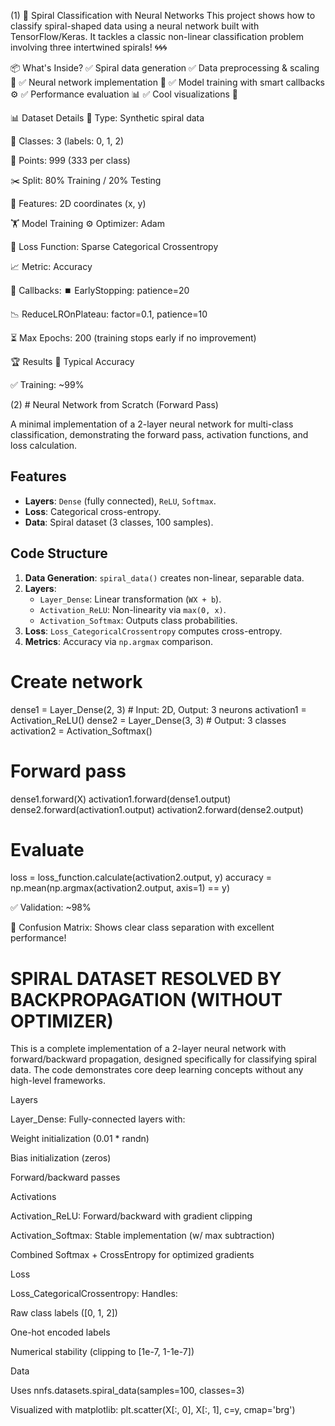 (1) 🧠 Spiral Classification with Neural Networks
This project shows how to classify spiral-shaped data using a neural network built with TensorFlow/Keras.
It tackles a classic non-linear classification problem involving three intertwined spirals! 🌀🌀🌀

📦 What's Inside?
✅ Spiral data generation
✅ Data preprocessing & scaling 🔄
✅ Neural network implementation 🤖
✅ Model training with smart callbacks ⚙️
✅ Performance evaluation 📊
✅ Cool visualizations 🎨

📊 Dataset Details
📌 Type: Synthetic spiral data

🎯 Classes: 3 (labels: 0, 1, 2)

🔢 Points: 999 (333 per class)

✂️ Split: 80% Training / 20% Testing

📍 Features: 2D coordinates (x, y)

🏋️ Model Training
⚙️ Optimizer: Adam

🧮 Loss Function: Sparse Categorical Crossentropy

📈 Metric: Accuracy

🧠 Callbacks:
⏹️ EarlyStopping: patience=20

📉 ReduceLROnPlateau: factor=0.1, patience=10

⏳ Max Epochs: 200 (training stops early if no improvement)

🏆 Results
📌 Typical Accuracy

✅ Training: ~99%




(2) # Neural Network from Scratch (Forward Pass)

A minimal implementation of a 2-layer neural network for multi-class classification, demonstrating the forward pass, activation functions, and loss calculation.

## Features
- **Layers**: `Dense` (fully connected), `ReLU`, `Softmax`.
- **Loss**: Categorical cross-entropy.
- **Data**: Spiral dataset (3 classes, 100 samples).

## Code Structure
1. **Data Generation**: `spiral_data()` creates non-linear, separable data.
2. **Layers**:
   - `Layer_Dense`: Linear transformation (`WX + b`).
   - `Activation_ReLU`: Non-linearity via `max(0, x)`.
   - `Activation_Softmax`: Outputs class probabilities.
3. **Loss**: `Loss_CategoricalCrossentropy` computes cross-entropy.
4. **Metrics**: Accuracy via `np.argmax` comparison.

# Create network
dense1 = Layer_Dense(2, 3)      # Input: 2D, Output: 3 neurons
activation1 = Activation_ReLU()
dense2 = Layer_Dense(3, 3)      # Output: 3 classes
activation2 = Activation_Softmax()

# Forward pass
dense1.forward(X)
activation1.forward(dense1.output)
dense2.forward(activation1.output)
activation2.forward(dense2.output)

# Evaluate
loss = loss_function.calculate(activation2.output, y)
accuracy = np.mean(np.argmax(activation2.output, axis=1) == y)

✅ Validation: ~98%

🧩 Confusion Matrix: Shows clear class separation with excellent performance!




# SPIRAL DATASET RESOLVED BY BACKPROPAGATION (WITHOUT OPTIMIZER)

This is a complete implementation of a 2-layer neural network with forward/backward propagation, designed specifically for classifying spiral data. The code demonstrates core deep learning concepts without any high-level frameworks.


Layers

Layer_Dense: Fully-connected layers with:

Weight initialization (0.01 * randn)

Bias initialization (zeros)

Forward/backward passes

Activations

Activation_ReLU: Forward/backward with gradient clipping

Activation_Softmax: Stable implementation (w/ max subtraction)

Combined Softmax + CrossEntropy for optimized gradients

Loss

Loss_CategoricalCrossentropy: Handles:

Raw class labels ([0, 1, 2])

One-hot encoded labels

Numerical stability (clipping to [1e-7, 1-1e-7])

Data

Uses nnfs.datasets.spiral_data(samples=100, classes=3)

Visualized with matplotlib:
plt.scatter(X[:, 0], X[:, 1], c=y, cmap='brg')


